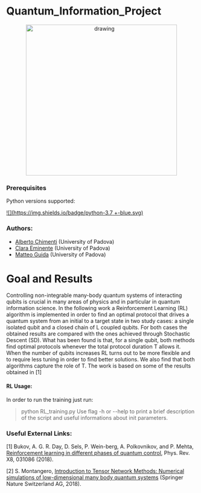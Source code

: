 # Quantum_Information_Project

<p align="center">
	<img src="Lab_06/results/GIFs/full_maze.gif" alt="drawing" width="400"/>
</p>

### Prerequisites
Python versions supported:

[![](https://img.shields.io/badge/python-3.7 +-blue.svg)](https://badge.fury.io/py/root_pandas)

### Authors:

- [Alberto Chimenti](https://github.com/albchim) (University of Padova)
- [Clara Eminente](https://github.com/ceminente) (University of Padova)
- [Matteo Guida](https://github.com/matteoguida) (University of Padova)

# Goal and Results 
Controlling non-integrable many-body quantum systems of interacting qubits is crucial in many areas of physics and in particular in quantum information science. In the following work a Reinforcement Learning (RL) algorithm is implemented in order to find an optimal protocol that drives a quantum system from an initial to a target state in two study cases: a single isolated qubit and a closed chain of L coupled qubits. For both cases the obtained results are compared with the ones achieved through Stochastic Descent (SD). What has been found is that, for a single qubit, both methods find optimal protocols whenever the total protocol duration T allows it. When the number of qubits increases RL turns out to be more flexible and to require less tuning in order to find better solutions. We also find that both algorithms capture the role of T. The work is based on some of the results obtained in [1]

#### RL Usage:
In order to run the training just run:
  >python RL_training.py
Use flag -h or --help to print a brief description of the script and useful informations about init parameters.

### Useful External Links:
[1] Bukov,   A.  G.  R.  Day,   D.  Sels,   P.  Wein-berg,  A.  Polkovnikov,  and  P.  Mehta,  [Reinforcement learning in different phases of quantum control](https://journals.aps.org/prx/abstract/10.1103/PhysRevX.8.031086), Phys. Rev. X8, 031086 (2018). 

[2] S. Montangero, [Introduction to Tensor Network Methods: Numerical simulations of low-dimensional many body quantum systems](https://www.springer.com/gp/book/9783030014087) (Springer Nature Switzerland AG, 2018).
